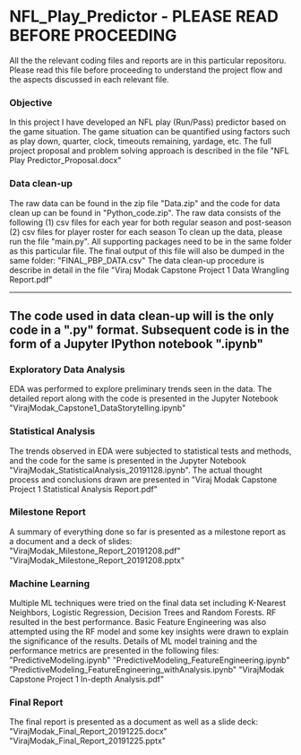 # NFL_Play_Predictor - PLEASE READ BEFORE PROCEEDING #

All the the relevant coding files and reports are in this particular repositoru. Please read this file before proceeding to understand the project flow and the aspects discussed in each relevant file.

### Objective ###
In this project I have developed an NFL play (Run/Pass) predictor based on the game situation. The game situation can be quantified using factors such as play down, quarter, clock, timeouts remaining, yardage, etc. The full project proposal and problem solving approach is described in the file "NFL Play Predictor_Proposal.docx"

### Data clean-up ###
The raw data can be found in the zip file "Data.zip" and the code for data clean up can be found in "Python_code.zip". The raw data consists of the following
(1) csv files for each year for both regular season and post-season
(2) csv files for player roster for each season
To clean up the data, please run the file "main.py". All supporting packages need to be in the same folder as this particular file. The final output of this file will also be dumped in the same folder: "FINAL_PBP_DATA.csv"
The data clean-up procedure is describe in detail in the file "Viraj Modak Capstone Project 1 Data Wrangling Report.pdf"

---
The code used in data clean-up will is the only code in a ".py" format. Subsequent code is in the form of a Jupyter IPython notebook ".ipynb"
---

### Exploratory Data Analysis ###
EDA was performed to explore preliminary trends seen in the data. The detailed report along with the code is presented in the Jupyter Notebook "VirajModak_Capstone1_DataStorytelling.ipynb"

### Statistical Analysis ###
The trends observed in EDA were subjected to statistical tests and methods, and the code for the same is presented in the Jupyter Notebook "VirajModak_StatisticalAnalysis_20191128.ipynb". The actual thought process and conclusions drawn are presented in "Viraj Modak Capstone Project 1 Statistical Analysis Report.pdf"

### Milestone Report ###
A summary of everything done so far is presented as a milestone report as a document and a deck of slides:
"VirajModak_Milestone_Report_20191208.pdf"
"VirajModak_Milestone_Report_20191208.pptx"

### Machine Learning ###
Multiple ML techniques were tried on the final data set including K-Nearest Neighbors, Logistic Regression, Decision Trees and Random Forests. RF resulted in the best performance. Basic Feature Engineering was also attempted using the RF model and some key insights were drawn to explain the significance of the results. Details of ML model training and the performance metrics are presented in the following files:
"PredictiveModeling.ipynb"
"PredictiveModeling_FeatureEngineering.ipynb"
"PredictiveModeling_FeatureEngineering_withAnalysis.ipynb"
"VirajModak Capstone Project 1 In-depth Analysis.pdf"

### Final Report ###
The final report is presented as a document as well as a slide deck:
"VirajModak_Final_Report_20191225.docx"
"VirajModak_Final_Report_20191225.pptx"
